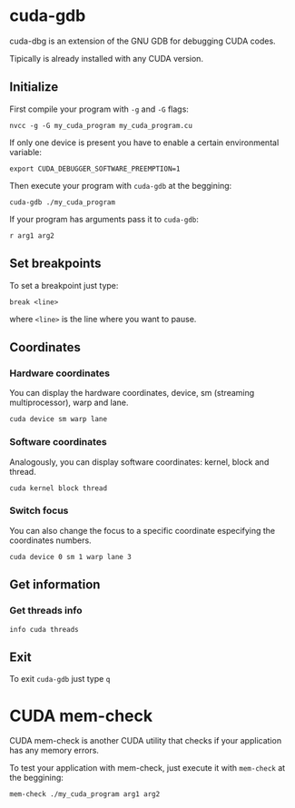 # cuda-gdb

cuda-dbg is an extension of the GNU GDB for debugging CUDA codes.

Tipically is already installed with any CUDA version.



## Initialize

First compile your program with `-g` and `-G` flags:

```nvcc -g -G my_cuda_program my_cuda_program.cu```

If only one device is present you have to enable a certain environmental variable:

```export CUDA_DEBUGGER_SOFTWARE_PREEMPTION=1```


Then execute your program with `cuda-gdb` at the beggining:

```cuda-gdb ./my_cuda_program```

If your program has arguments pass it to `cuda-gdb`:

```r arg1 arg2```

## Set breakpoints

To set a breakpoint just type:

```break <line>```

where `<line>` is the line where you want to pause.



## Coordinates

### Hardware coordinates

You can display the hardware coordinates, device, sm (streaming multiprocessor), warp and lane.

```cuda device sm warp lane```

### Software coordinates

Analogously, you can display software coordinates: kernel, block and thread.

```cuda kernel block thread```

### Switch focus

You can also change the focus to a specific coordinate especifying the coordinates numbers.

```cuda device 0 sm 1 warp lane 3```

## Get information

### Get threads info

```info cuda threads```


## Exit

To exit `cuda-gdb` just type `q`


# CUDA mem-check

CUDA mem-check is another CUDA utility that checks if your application has any memory errors.

To test your application with mem-check, just execute it with `mem-check` at the beggining:

```mem-check ./my_cuda_program arg1 arg2```